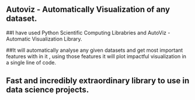 ## Autoviz - Automatically Visualization of any dataset.

##I have used Python Scientific Computing Librabries and AutoViz - Automatic Visualization Library.

##It will automatically analyse any given datasets and get most important features with in it , using those features it will plot impactful visualization in a single line of code.

## Fast and incredibly extraordinary library to use in data science projects.
